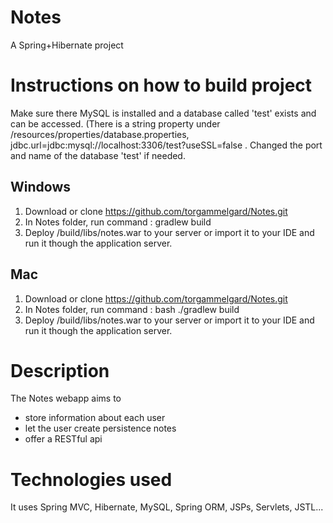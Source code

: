 
# Notes
A Spring+Hibernate project

# Instructions on how to build project
Make sure there MySQL is installed and a database called 'test' exists and can be accessed.
(There is a string property under /resources/properties/database.properties,  jdbc.url=jdbc:mysql://localhost:3306/test?useSSL=false .
Changed the port and name of the database 'test' if needed.

## Windows
1. Download or clone https://github.com/torgammelgard/Notes.git
2. In Notes folder, run command : gradlew build
3. Deploy /build/libs/notes.war to your server or import it to your IDE and run it though the application server.

## Mac
1. Download or clone https://github.com/torgammelgard/Notes.git
2. In Notes folder, run command : bash ./gradlew build
3. Deploy /build/libs/notes.war to your server or import it to your IDE and run it though the application server.

# Description
The Notes webapp aims to 
- store information about each user
- let the user create persistence notes
- offer a RESTful api

# Technologies used
It uses Spring MVC, Hibernate, MySQL, Spring ORM, JSPs, Servlets, JSTL...
